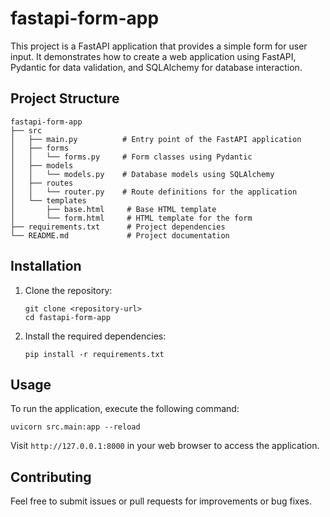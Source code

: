 # fastapi-form-app

This project is a FastAPI application that provides a simple form for user input. It demonstrates how to create a web application using FastAPI, Pydantic for data validation, and SQLAlchemy for database interaction.

## Project Structure

```
fastapi-form-app
├── src
│   ├── main.py          # Entry point of the FastAPI application
│   ├── forms
│   │   └── forms.py     # Form classes using Pydantic
│   ├── models
│   │   └── models.py    # Database models using SQLAlchemy
│   ├── routes
│   │   └── router.py    # Route definitions for the application
│   └── templates
│       ├── base.html     # Base HTML template
│       └── form.html     # HTML template for the form
├── requirements.txt      # Project dependencies
└── README.md             # Project documentation
```

## Installation

1. Clone the repository:
   ```
   git clone <repository-url>
   cd fastapi-form-app
   ```

2. Install the required dependencies:
   ```
   pip install -r requirements.txt
   ```

## Usage

To run the application, execute the following command:
```
uvicorn src.main:app --reload
```

Visit `http://127.0.0.1:8000` in your web browser to access the application.

## Contributing

Feel free to submit issues or pull requests for improvements or bug fixes.
